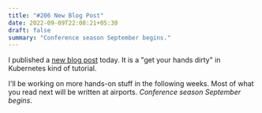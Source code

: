 ```yaml
---
title: "#206 New Blog Post"
date: 2022-09-09T22:08:21+05:30
draft: false
summary: "Conference season September begins."
---
```


I published a [new blog post](/posts/hands-on-set-up-ingress-on-kubernetes-with-apache-apisix-ingress-controller/) today. It is a "get your hands dirty" in Kubernetes kind of tutorial.

I'll be working on more hands-on stuff in the following weeks. Most of what you read next will be written at airports. _Conference season September begins_.
